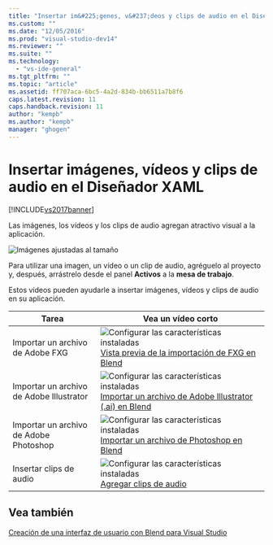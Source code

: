 ```yaml
---
title: "Insertar im&#225;genes, v&#237;deos y clips de audio en el Dise&#241;ador XAML | Microsoft Docs"
ms.custom: ""
ms.date: "12/05/2016"
ms.prod: "visual-studio-dev14"
ms.reviewer: ""
ms.suite: ""
ms.technology: 
  - "vs-ide-general"
ms.tgt_pltfrm: ""
ms.topic: "article"
ms.assetid: ff707aca-6bc5-4a2d-834b-bb6511a7b8f6
caps.latest.revision: 11
caps.handback.revision: 11
author: "kempb"
ms.author: "kempb"
manager: "ghogen"
---
```

# Insertar im&#225;genes, v&#237;deos y clips de audio en el Dise&#241;ador XAML
[!INCLUDE[vs2017banner](../code-quality/includes/vs2017banner.md)]

Las imágenes, los vídeos y los clips de audio agregan atractivo visual a la aplicación.  
  
 ![Imágenes ajustadas al tamaño](../designers/media/b5_memory_images_sized.png "b5\_memory\_images\_sized")  
  
 Para utilizar una imagen, un vídeo o un clip de audio, agréguelo al proyecto y, después, arrástrelo desde el panel **Activos** a la **mesa de trabajo**.  
  
 Estos vídeos pueden ayudarle a insertar imágenes, vídeos y clips de audio en su aplicación.  
  
|Tarea|Vea un vídeo corto|  
|-----------|------------------------|  
|Importar un archivo de Adobe FXG|![Configurar las características instaladas](../designers/media/bldadminconsoleinitialconfigicon.png "BldAdminConsoleInitialConfigIcon") [Vista previa de la importación de FXG en Blend](http://www.bing.com/videos/search?q=blend%20import%20FXG%20file&qs=n&form=QBVR&pq=blend%20import%20fxg%20file&sc=0-13&sp=-1&sk=#view=detail&mid=3C733B0B50A43166C55C3C733B0B50A43166C55C)|  
|Importar un archivo de Adobe Illustrator|![Configurar las características instaladas](../designers/media/bldadminconsoleinitialconfigicon.png "BldAdminConsoleInitialConfigIcon") [Importar un archivo de Adobe Illustrator \(.ai\) en Blend](http://www.bing.com/videos/search?q=add%20illustrator%20file%20to%20blend&qs=n&form=QBVR&pq=add%20illustrator%20file%20to%20blend&sc=0-0&sp=-1&sk=#view=detail&mid=FDB1B25D4DEB69D24515FDB1B25D4DEB69D24515)|  
|Importar un archivo de Adobe Photoshop|![Configurar las características instaladas](../designers/media/bldadminconsoleinitialconfigicon.png "BldAdminConsoleInitialConfigIcon") [Importar un archivo de Photoshop en Blend](https://www.youtube.com/watch?v=ekYyhirFKs0)|  
|Insertar clips de audio|![Configurar las características instaladas](../designers/media/bldadminconsoleinitialconfigicon.png "BldAdminConsoleInitialConfigIcon") [Agregar clips de audio](https://www.youtube.com/watch?v=7qW9l0tmkAI&index=52&list=PLBDF977B2F1DAB358)|  
  
## Vea también  
 [Creación de una interfaz de usuario con Blend para Visual Studio](../designers/creating-a-ui-by-using-blend-for-visual-studio.md)